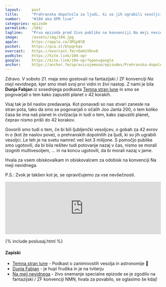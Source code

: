 ```yaml
---
layout: 	post
title:  	"Prehranska dopolnila za ljudi, ki so jih ugrabili vesoljci (v živo)"
number: 	"#104 aka OPR live"
categories:	epizode
permalink:	/104/
tagline: 	"Prva epizoda pred živo publiko na konvenciji Na meji nevidnega. Z nami je bila hupi frudika in astrofizičarka Dunja Fabjan, hvala za obisk!"
image:		/assets/img/104.jpg
apple:		https://apple.co/3M1p0lB
pocket:		https://pca.st/btpqrkqv
overcast:	https://overcast.fm/+beHiV9nv0
podkite:	https://kite.link/104-opr
google:		https://kite.link/104-opr?open=google
anchor:		https://anchor.fm/opravicujemose/episodes/Prehranska-dopolnila-za-ljudi--ki-so-jih-ugrabili-vesoljci-v-ivo-e1iteu1
---
```


Zdravo. V soboto 21. maja smo gostovali na fantazijski / ZF konvenciji _Na meji nevidnega_, kjer smo imeli svoj prvi vidni in živi nastop. Z nami je bila **Dunja Fabjan** iz sosednjega podkasta [Temna stran lune](https://anchor.fm/temnastranlune) in smo se pogovarjali o tem kako zapustiti planet v 42 korakih. 

Vsaj tak je bil naslov predavanja. Kot ponavadi so nas stvari zanesle na stran pota, tako da smo se pogovarjali o očalih Joo Janta 200, o tem koliko časa še ima naš planet in civilzacija in tudi o tem, kako zapustiti planet, čeprav nismo prišli do 42 korakov.

Govorili smo tudi o tem, če bi bili ljubljenčki vesoljcev, o gobah za 42 evrov in o (kot že naslov pove), o prehranskih dopolnilih za ljudi, ki so jih ugrabili vesoljci. Le teh je na svetu namreč več kot 3 milijone. S pomočjo publike smo ugotovili, da bi bila rešitev tudi potovanje nazaj v čas, nismo se morali izogniti multivesoljem, ... in na koncu ugotovili, da bi morali nazaj v jame.

Hvala za vsem obiskovalkam in obiskovalcem za odobisk na konvenciji Na meji nevidnega.

P.S.: Zvok je takšen kot je, se opravičujemo za vse nevšečnosti. 

<iframe src="https://www.listennotes.com/podcasts/opravičujemo-se-za/prehranska-dopolnila-za-HzZy4npRv27/embed/" height="170px" width="100%" style="width: 1px; min-width: 100%;" loading="lazy" frameborder="0" scrolling="no"></iframe>

{% include poslusaj.html %}

<!--break-->

#### Zapiski

- [Temna stran lune](https://anchor.fm/temnastranlune) - Podkast o zanimivostih vesolja in astronomije 🔭
- [Dunja Fabjan](https://twitter.com/denebdulfim) - je hupi frudika in je na tviterju
- [Na meji nevidnega](https://nmn.si/program-2022/) - živo snemanje specialne epizode se je zgodilo na fantazijski / ZF konvenciji NMN, hvala za povabilo, se oglasimo še kdaj!